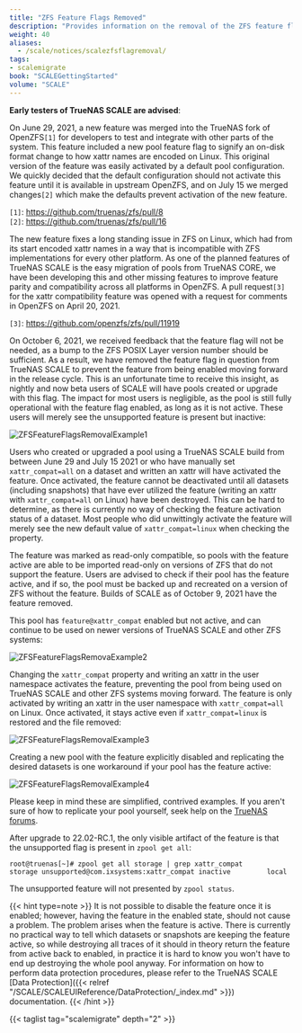 ```yaml
---
title: "ZFS Feature Flags Removed"
description: "Provides information on the removal of the ZFS feature flag merged into OpenZFS on June 29, 2021."
weight: 40
aliases:
  - /scale/notices/scalezfsflagremoval/
tags:
- scalemigrate
book: "SCALEGettingStarted"
volume: "SCALE"
---
```


**Early testers of TrueNAS SCALE are advised**:

On June 29, 2021, a new feature was merged into the TrueNAS fork of OpenZFS`[1]` for developers to test and integrate with other parts of the system. This feature included a new pool feature flag to signify an on-disk format change to how xattr names are encoded on Linux. This original version of the feature was easily activated by a default pool configuration. We quickly decided that the default configuration should not activate this feature until it is available in upstream OpenZFS, and on July 15 we merged changes`[2]` which make the defaults prevent activation of the new feature.

`[1]`: https://github.com/truenas/zfs/pull/8</br>
`[2]`: https://github.com/truenas/zfs/pull/16

The new feature fixes a long standing issue in ZFS on Linux, which had from its start encoded xattr names in a way that is incompatible with ZFS implementations for every other platform. As one of the planned features of TrueNAS SCALE is the easy migration of pools from TrueNAS CORE, we have been developing this and other missing features to improve feature parity and compatibility across all platforms in OpenZFS. A pull request`[3]` for the xattr compatibility feature was opened with a request for comments in OpenZFS on April 20, 2021.

`[3]`: https://github.com/openzfs/zfs/pull/11919

On October 6, 2021, we received feedback that the feature flag will not be needed, as a bump to the ZFS POSIX Layer version number should be sufficient. As a result, we have removed the feature flag in question from TrueNAS SCALE to prevent the feature from being enabled moving forward in the release cycle. This is an unfortunate time to receive this insight, as nightly and now beta users of SCALE will have pools created or upgrade with this flag.  The impact for most users is negligible, as the pool is still fully operational with the feature flag enabled, as long as it is not active. These users will merely see the unsupported feature is present but inactive:

![ZFSFeatureFlagsRemovalExample1](/images/SCALE/ZFSFeatureFlagsRemovalExample1.png "ZFS Feature Flags Removal Example 1")

Users who created or upgraded a pool using a TrueNAS SCALE build from between June 29 and July 15 2021 or who have manually set `xattr_compat=all` on a dataset and written an xattr will have activated the feature. Once activated, the feature cannot be deactivated until all datasets (including snapshots) that have ever utilized the feature (writing an xattr with `xattr_compat=all` on Linux) have been destroyed. This can be hard to determine, as there is currently no way of checking the feature activation status of a dataset. Most people who did unwittingly activate the feature will merely see the new default value of `xattr_compat=linux` when checking the property.

The feature was marked as read-only compatible, so pools with the feature active are able to be imported read-only on versions of ZFS that do not support the feature. Users are advised to check if their pool has the feature active, and if so, the pool must be backed up and recreated on a version of ZFS without the feature. Builds of SCALE as of October 9, 2021 have the feature removed.

This pool has `feature@xattr_compat` enabled but not active, and can continue to be used on newer versions of TrueNAS SCALE and other ZFS systems:

![ZFSFeatureFlagsRemovaExample2](/images/SCALE/ZFSFeatureFlagsRemovalExample2.png "ZFS Feature Flags Removal Example 2")

Changing the `xattr_compat` property and writing an xattr in the user namespace activates the feature, preventing the pool from being used on TrueNAS SCALE and other ZFS systems moving forward. The feature is only activated by writing an xattr in the user namespace with `xattr_compat=all` on Linux. Once activated, it stays active even if `xattr_compat=linux` is restored and the file removed:

![ZFSFeatureFlagsRemovalExample3](/images/SCALE/ZFSFeatureFlagsRemovalExample3.png "ZFS Feature Flags Removal Example 3")

Creating a new pool with the feature explicitly disabled and replicating the desired datasets is one workaround if your pool has the feature active:

![ZFSFeatureFlagsRemovalExample4](/images/SCALE/ZFSFeatureFlagsRemovalExample4.png "ZFS Feature Flags Removal Example 4")

Please keep in mind these are simplified, contrived examples.  If you aren't sure of how to replicate your pool yourself, seek help on the [TrueNAS forums](https://www.truenas.com/community/forums/truenas-scale-discussion/).

After upgrade to 22.02-RC.1, the only visible artifact of the feature is that the unsupported flag is present in `zpool get all`:

`root@truenas[~]# zpool get all storage | grep xattr_compat`</br>
`storage unsupported@com.ixsystems:xattr_compat inactive         local` 

The unsupported feature will not presented by `zpool status`.

{{< hint type=note >}}
It is not possible to disable the feature once it is enabled; however, having the feature in the enabled state, should not cause a problem. 
The problem arises when the feature is active.
There is currently no practical way to tell which datasets or snapshots are keeping the feature active, so while destroying all traces of it should in theory return the feature from active back to enabled, in practice it is hard to know you won't have to end up destroying the whole pool anyway.
For information on how to perform data protection procedures, please refer to the TrueNAS SCALE [Data Protection]({{< relref "/SCALE/SCALEUIReference/DataProtection/_index.md" >}}) documentation.
{{< /hint >}}

{{< taglist tag="scalemigrate" depth="2" >}}